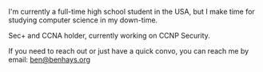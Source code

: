I'm currently a full-time high school student in the USA, but I make time for studying computer science in my down-time.

Sec+ and CCNA holder, currently working on CCNP Security. 

If you need to reach out or just have a quick convo, you can reach me by email: ben@benhays.org
